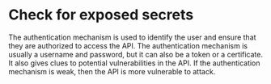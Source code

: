 # Check for exposed secrets

The authentication mechanism is used to identify the user and ensure that they are authorized to access the API. 
The authentication mechanism is usually a username and password, but it can also be a token or a certificate. 
It also gives clues to potential vulnerabilities in the API. If the authentication mechanism is weak, then the 
API is more vulnerable to attack.
